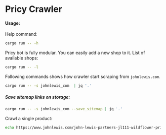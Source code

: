 # Pricy Crawler




#### Usage:

Help command:
```bash
cargo run -- -h
```

Pricy bot is fully modular. You can easily add a new shop to it.
List of available shops:
```bash
cargo run -- -l

```

Following commands shows how crawler start scraping from `johnlewis.com`.

```bash
cargo run -- -s johnlewis_com  | jq '.'

```

##### Save sitemap links on storage:

```bash
cargo run -- -s johnlewis_com --save_sitemap | jq '.'
```


Crawl a single product:

```bash
echo https://www.johnlewis.com/john-lewis-partners-jl111-wildflower-print-sewing-machine-blue/p5548442 | cargo run -- -p
```

